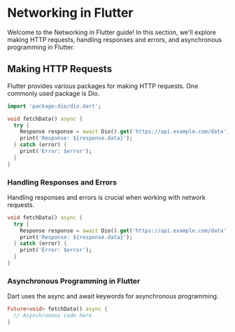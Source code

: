 # Networking in Flutter

Welcome to the Networking in Flutter guide! In this section, we'll explore making HTTP requests, handling responses and errors, and asynchronous programming in Flutter.

## Making HTTP Requests

Flutter provides various packages for making HTTP requests. One commonly used package is Dio.

```dart
import 'package:dio/dio.dart';

void fetchData() async {
  try {
    Response response = await Dio().get('https://api.example.com/data');
    print('Response: ${response.data}');
  } catch (error) {
    print('Error: $error');
  }
}
```

### Handling Responses and Errors
Handling responses and errors is crucial when working with network requests.

```dart
void fetchData() async {
  try {
    Response response = await Dio().get('https://api.example.com/data');
    print('Response: ${response.data}');
  } catch (error) {
    print('Error: $error');
  }
}
```

### Asynchronous Programming in Flutter
Dart uses the async and await keywords for asynchronous programming.

```dart
Future<void> fetchData() async {
  // Asynchronous code here
}
```
